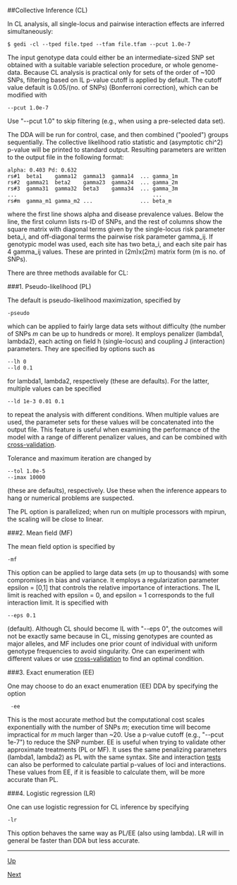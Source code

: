 ##Collective Inference (CL)

In CL analysis, all single-locus and pairwise interaction effects are inferred simultaneously:

    $ gedi -cl --tped file.tped --tfam file.tfam --pcut 1.0e-7

The input genotype data could either be an intermediate-sized SNP set obtained with a suitable variable selection procedure, or whole genome-data. Because CL analysis is practical only for sets of the order of ~100 SNPs, filtering based on IL p-value cutoff is applied by default. The cutoff value default is 0.05/(no. of SNPs) (Bonferroni correction), which can be modified with 

    --pcut 1.0e-7

Use "--pcut 1.0" to skip filtering (e.g., when using a pre-selected data set).

The DDA will be run for control, case, and then combined ("pooled") groups sequentially. The collective likelihood ratio statistic and (asymptotic chi^2) p-value will be printed to standard output. Resulting parameters are written to the output file in the following format:

    alpha: 0.403 Pd: 0.632
    rs#1  beta1    gamma12  gamma13  gamma14  ... gamma_1m
    rs#2  gamma21  beta2    gamma23  gamma24  ... gamma_2m
    rs#3  gamma31  gamma32  beta3    gamma34  ... gamma_3m
    ...                                           ...
    rs#m  gamma_m1 gamma_m2 ...               ... beta_m

where the first line shows alpha and disease prevalence values. Below the line, the first column lists rs-ID of SNPs, and the rest of columns show the square matrix with diagonal terms given by the single-locus risk parameter beta_i, and off-diagonal terms the pairwise risk parameter gamma_ij. If genotypic model was used, each site has two beta_i, and each site pair has 4 gamma_ij values. These are printed in (2m)x(2m) matrix form (m is no. of SNPs).

There are three methods available for CL:

###1. Pseudo-likelihood (PL)

The default is pseudo-likelihood maximization, specified by

    -pseudo

which can be applied to fairly large data sets without difficulty (the number of SNPs _m_ can be up to hundreds or more). It employs penalizer (lambda1, lambda2), each acting on field h (single-locus) and coupling J (interaction) parameters. They are specified by options such as

    --lh 0
    --ld 0.1

for lambda1, lambda2, respectively (these are defaults). For the latter, multiple values can be specified

    --ld 1e-3 0.01 0.1

to repeat the analysis with different conditions. When multiple values are used, the parameter sets for these values will be concatenated into the output file. This feature is useful when examining the performance of the model with a range of different penalizer values, and can be combined with [cross-validation](cv.md).

Tolerance and maximum iteration are changed by 

    --tol 1.0e-5
    --imax 10000

(these are defaults), respectively. Use these when the inference appears to hang or numerical problems are suspected.

The PL option is parallelized; when run on multiple processors with mpirun, the scaling will be close to linear.

###2. Mean field (MF)

The mean field option is specified by

    -mf

This option can be applied to large data sets (_m_ up to thousands) with some compromises in bias and variance. It employs a regularization parameter epsilon = [0,1] that controls the relative importance of interactions. The IL limit is reached with epsilon = 0, and epsilon = 1 corresponds to the full interaction limit. It is specified with 

    --eps 0.1 

(default). Although CL should become IL with "--eps 0", the outcomes will not be exactly same because in CL, missing genotypes are counted as major alleles, and MF includes one prior count of individual with uniform genotype frequencies to avoid singularity. One can experiment with different values or use [cross-validation](cv.md) to find an optimal condition.

###3. Exact enumeration (EE)

One may choose to do an exact enumeration (EE) DDA by specifying the option 

     -ee 

This is the most accurate method but the computational cost scales exponentially with the number of SNPs _m_; execution time will become impractical for _m_ much larger than ~20. Use a p-value cutoff (e.g., "--pcut 1e-7") to reduce the SNP number. EE is useful when trying to validate other approximate treatments (PL or MF). It uses the same penalizing parameters (lambda1, lambda2) as PL with the same syntax. Site and interaction [tests](tests.md)
can also be performed to calculate partial p-values of loci and interactions. These values from EE, if it is feasible to calculate them, will be more accurate than PL.

###4. Logistic regression (LR)

One can use logistic regression for CL inference by specifying 

    -lr

This option behaves the same way as PL/EE (also using lambda). LR will in general be faster than DDA but less accurate.

***
[Up](README.md)

[Next](cv.md)
